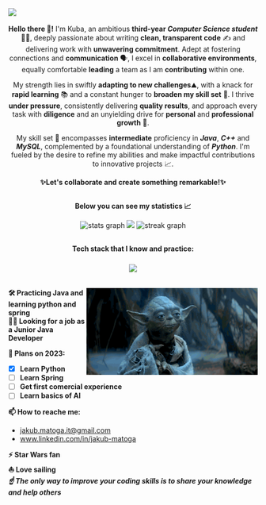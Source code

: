 <img src="hello-there.gif"/>

<p align="center"><b>Hello there 👋!</b> I'm Kuba, an ambitious <b>third-year <i>Computer Science student</i></b> 👨‍💻, deeply passionate about writing <b>clean, transparent code</b> ✍️ and delivering work with <b>unwavering commitment</b>. Adept at fostering connections and <b>communication</b> 🗣️, I excel in <b>collaborative environments</b>, equally comfortable <b>leading</b> a team as I am <b>contributing</b> within one.</p>

<p align="center">My strength lies in swiftly <b>adapting to new challenges</b>⛰️, with a knack for <b>rapid learning</b> 📚 and a constant hunger to <b>broaden my skill set</b> 🚀. I thrive <b>under pressure</b>, consistently delivering <b>quality results</b>, and approach every task with <b>diligence</b> and an unyielding drive for <b>personal</b> and <b>professional growth</b> 💪.</p>

<p align="center">My skill set 📑 encompasses <b>intermediate</b> proficiency in <b><i>Java</i></b>, <b><i>C++</i></b> and <b><i>MySQL</i></b>, complemented by a foundational understanding of <b><i>Python</i></b>. I'm fueled by the desire to refine my abilities and make impactful contributions to innovative projects 📈.</p>

<p align="center"><b>✨Let's collaborate and create something remarkable!✨</b></p>

##

<p align="center"><b>Below you can see my statistics 📈</b></p>

<div align="center">
  <img src="https://github-readme-stats.vercel.app/api?username=jmatoga&hide_title=false&hide_rank=false&show_icons=true&include_all_commits=true&count_private=true&disable_animations=false&theme=dark&locale=en&hide_border=true" height="121" alt="stats graph"/>
  <img src="https://github-readme-stats.vercel.app/api/top-langs/?username=jmatoga&layout=compact&theme=dark&hide_border=true" height="121"/>
  <img src="https://streak-stats.demolab.com?user=jmatoga&locale=en&mode=daily&theme=dark&hide_border=true&date_format=j M[ Y]" height="121" alt="streak graph"/>
</div>

##

<p align="center"><b>Tech stack that I know and practice:</b></p>

###

<p align="center">
  <a href="https://skillicons.dev">
    <img src="https://skillicons.dev/icons?i=java,spring,cpp,mysql,py,git,github,idea,linux,html,css,maven" />
  </a>
</p>

##

<img align="right" height="175" src="yoda.gif"/>

###

**🛠️ Practicing Java and learning python and spring** <br>
**🧑‍💼 Looking for a job as a Junior Java Developer** <br>

**📅 Plans on 2023:**
- [X] **Learn Python**
- [ ] **Learn Spring**
- [ ] **Get first comercial experience**
- [ ] **Learn basics of AI**

**📫 How to reache me:** 
- jakub.matoga.it@gmail.com
- www.linkedin.com/in/jakub-matoga <br>

**⚡ Star Wars fan** <br>
**⛵ Love sailing** <br>
***☝️ The only way to improve your coding skills is to share your knowledge and help others*** 
